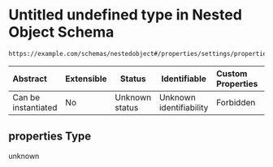 # Untitled undefined type in Nested Object Schema

```txt
https://example.com/schemas/nestedobject#/properties/settings/properties/collaborators/properties
```




| Abstract            | Extensible | Status         | Identifiable            | Custom Properties | Additional Properties | Access Restrictions | Defined In                                                                                   |
| :------------------ | ---------- | -------------- | ----------------------- | :---------------- | --------------------- | ------------------- | -------------------------------------------------------------------------------------------- |
| Can be instantiated | No         | Unknown status | Unknown identifiability | Forbidden         | Allowed               | none                | [nestedobj.schema.json\*](../generated-schemas/nestedobj.schema.json "open original schema") |

## properties Type

unknown

